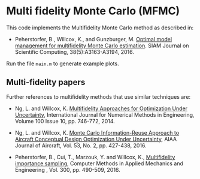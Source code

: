 # Multi fidelity Monte Carlo (MFMC)

This code implements the Multifidelity Monte Carlo method as described in:

* Peherstorfer, B., Willcox, K., and Gunzburger, M. [Optimal model management for multifidelity Monte Carlo estimation](https://pehersto.engr.wisc.edu/preprints/multi-fidelity-monte-carlo-peherstorfer-willcox-gunzburger.pdf).
SIAM Journal on Scientific Computing, 38(5):A3163-A3194, 2016.

Run the file `main.m` to generate example plots.


## Multi-fidelity papers

Further references to multifidelity methods that use similar techniques are:

* Ng, L. and Willcox, K. [Multifidelity Approaches for Optimization Under Uncertainty](http://kiwi.mit.edu/papers/Multifidelity-optimization-under-uncertainty-Ng-Willcox.pdf), International Journal for Numerical Methods in Engineering, Volume 100 Issue 10, pp. 746-772, 2014.

* Ng, L. and Willcox, K. [Monte Carlo Information-Reuse Approach to Aircraft Conceptual Design Optimization Under Uncertainty](http://kiwi.mit.edu/papers/Multifidelity-Monte-Carlo-Ng-Willcox.pdf), AIAA Journal of Aircraft, Vol. 53, No. 2, pp. 427-438, 2016.

* Peherstorfer, B., Cui, T., Marzouk, Y. and Willcox, K., [Multifidelity importance sampling](http://kiwi.mit.edu/papers/Multifidelity-importance-sampling-Willcox.pdf), Computer Methods in Applied Mechanics and Engineering , Vol. 300, pp. 490-509, 2016.


